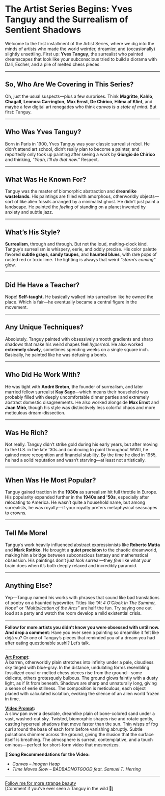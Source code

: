 # The Artist Series Begins: Yves Tanguy and the Surrealism of Sentient Shadows

Welcome to the first installment of the Artist Series, where we dig into the minds of artists who made the world weirder, dreamier, and (occasionally) slightly unsettling. First up: **Yves Tanguy**, the surrealist who painted dreamscapes that look like your subconscious tried to build a diorama with Dali, Escher, and a pile of melted chess pieces.

---

## So, Who Are We Covering in This Series?

Oh, just the usual suspects—plus a few surprises. Think **Magritte**, **Kahlo**, **Chagall**, **Leonora Carrington**, **Max Ernst**, **De Chirico**, **Hilma af Klint**, and maybe a few digital art renegades who think *canvas is a state of mind*. But first: Tanguy.

---

## Who Was Yves Tanguy?

Born in Paris in 1900, Yves Tanguy was your classic surrealist rebel. He didn’t attend art school, didn’t really plan to become a painter, and reportedly only took up painting after seeing a work by **Giorgio de Chirico** and thinking, *“Yeah, I’ll do that now.”* Respect.

---

## What Was He Known For?

Tanguy was the master of biomorphic abstraction and **dreamlike wastelands**. His paintings are filled with amorphous, otherworldly objects—sort of like alien fossils arranged by a minimalist ghost. He didn’t just paint a landscape. He painted the *feeling* of standing on a planet invented by anxiety and subtle jazz.

---

## What’s His Style?

**Surrealism**, through and through. But not the loud, melting-clock kind. Tanguy’s surrealism is whispery, eerie, and oddly precise. His color palette favored **subtle grays**, **sandy taupes**, and **haunted blues**, with rare pops of rusted red or toxic lime. The lighting is always that weird *“storm’s coming”* glow.

---

## Did He Have a Teacher?

Nope! **Self-taught.** He basically walked into surrealism like he owned the place. Which is fair—he eventually became a central figure in the movement.

---

## Any Unique Techniques?

Absolutely. Tanguy painted with obsessively smooth gradients and sharp shadows that make his weird shapes feel *hyperreal*. He also worked **extremely slowly**, sometimes spending weeks on a single square inch. Basically, he painted like he was defusing a bomb.

---

## Who Did He Work With?

He was tight with **André Breton**, the founder of surrealism, and later married fellow surrealist **Kay Sage**—which means their household was probably filled with deeply uncomfortable dinner parties and extremely abstract domestic disagreements. He also worked alongside **Max Ernst** and **Joan Miró**, though his style was distinctively less colorful chaos and more meticulous dream-dissection.

---

## Was He Rich?

Not really. Tanguy didn’t strike gold during his early years, but after moving to the U.S. in the late '30s and continuing to paint throughout WWII, he gained more recognition and financial stability. By the time he died in 1955, he had a solid reputation and wasn’t starving—at least not artistically.

---

## When Was He Most Popular?

Tanguy gained traction in the **1930s** as surrealism hit full throttle in Europe. His popularity expanded further in the **1940s and '50s**, especially after relocating to America. He wasn’t quite a household name, but among surrealists, he was royalty—if your royalty prefers metaphysical seascapes to crowns.

---

## Tell Me More!

Tanguy’s work heavily influenced abstract expressionists like **Roberto Matta** and **Mark Rothko**. He brought a **quiet precision** to the chaotic dreamworld, making him a bridge between subconscious fantasy and mathematical obsession. His paintings don’t just *look* surreal—they *feel* like what your brain does when it’s both deeply relaxed and incredibly paranoid.

---

## Anything Else?

Yep—Tanguy named his works with phrases that sound like bad translations of poetry on a haunted typewriter. Titles like *“At 4 O’Clock In The Summer, Hope”* or *“Multiplication of the Arcs”* are half the fun. Try saying one out loud at a party and watch the room develop a mild existential crisis.

---

**Follow for more artists you didn’t know you were obsessed with until now.**  
**And drop a comment**: Have you ever seen a painting so dreamlike it felt like déjà vu? Or one of Tanguy’s pieces that reminded you of a dream you had after eating questionable sushi? Let’s talk.

---

**[Art Prompt](https://lumaiere.com/?gallery=surrealism):**  
A barren, otherworldly plain stretches into infinity under a pale, cloudless sky tinged with blue-gray. In the distance, undulating forms resembling fossilized coral or melted chess pieces rise from the ground—some delicate, others grotesquely bulbous. The ground glows faintly with a dusty light, as if lit from beneath. Shadows are sharp and unnaturally long, giving a sense of eerie stillness. The composition is meticulous, each object placed with calculated isolation, evoking the silence of an alien world frozen in time.

**[Video Prompt](https://www.tiktok.com/@davelumai/video/7523427763907251487):**  
A slow pan over a desolate, dreamlike plain of bone-colored sand under a vast, washed-out sky. Twisted, biomorphic shapes rise and rotate gently, casting hyperreal shadows that move faster than the sun. Thin wisps of fog curl around the base of each form before vanishing abruptly. Subtle pulsations shimmer across the ground, giving the illusion that the surface itself is breathing. The atmosphere is surreal, contemplative, and a touch ominous—perfect for short-form video that mesmerizes.

**🎵 Song Recommendations for the Video:**  
- *Canvas – Imogen Heap*  
- *Time Moves Slow – BADBADNOTGOOD feat. Samuel T. Herring*

---

[Follow me for more strange beauty](https://blog.lumaiere.com)  
[Comment if you’ve ever seen a Tanguy in the wild 👀]

